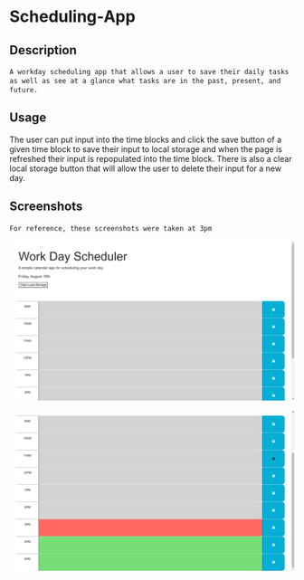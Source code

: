 # Scheduling-App


## Description
    A workday scheduling app that allows a user to save their daily tasks as well as see at a glance what tasks are in the past, present, and future.
   

## Usage
 The user can put input into the time blocks and click the save button of a given time block to save their input to local storage and when the page is refreshed their input is repopulated into the time block. There is also a clear local storage button that will allow the user to delete their input for a new day.


## Screenshots
    For reference, these screenshots were taken at 3pm

![Alt text](<assets/images/Screenshot 2023-08-18 154605.png>)

![Alt text](<assets/images/Screenshot 2023-08-18 154612.png>)
